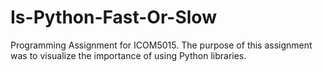 # Is-Python-Fast-Or-Slow
Programming Assignment for ICOM5015. The purpose of this assignment was to visualize the importance of using Python libraries. 
